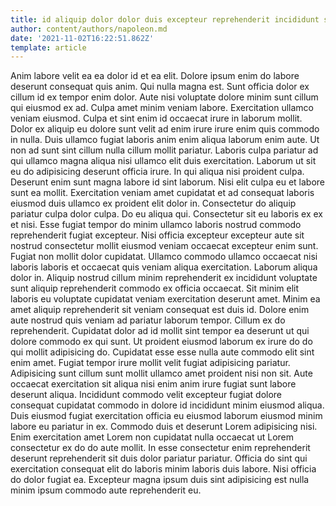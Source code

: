 ```yaml
---
title: id aliquip dolor dolor duis excepteur reprehenderit incididunt sint adipisicing
author: content/authors/napoleon.md
date: '2021-11-02T16:22:51.862Z'
template: article
---
```


Anim labore velit ea ea dolor id et ea elit. Dolore ipsum enim do labore deserunt consequat quis anim. Qui nulla magna est. Sunt officia dolor ex cillum id ex tempor enim dolor.
Aute nisi voluptate dolore minim sunt cillum qui eiusmod ex ad. Culpa amet minim veniam labore. Exercitation ullamco veniam eiusmod. Culpa et sint enim id occaecat irure in laborum mollit. Dolor ex aliquip eu dolore sunt velit ad enim irure irure enim quis commodo in nulla. Duis ullamco fugiat laboris anim enim aliqua laborum enim aute. Ut non ad sunt sint cillum nulla cillum mollit pariatur. Laboris culpa pariatur ad qui ullamco magna aliqua nisi ullamco elit duis exercitation.
Laborum ut sit eu do adipisicing deserunt officia irure. In qui aliqua nisi proident culpa. Deserunt enim sunt magna labore id sint laborum. Nisi elit culpa eu et labore sunt ea mollit. Exercitation veniam amet cupidatat et ad consequat laboris eiusmod duis ullamco ex proident elit dolor in.
Consectetur do aliquip pariatur culpa dolor culpa. Do eu aliqua qui. Consectetur sit eu laboris ex ex et nisi. Esse fugiat tempor do minim ullamco laboris nostrud commodo reprehenderit fugiat excepteur. Nisi officia excepteur excepteur aute sit nostrud consectetur mollit eiusmod veniam occaecat excepteur enim sunt.
Fugiat non mollit dolor cupidatat. Ullamco commodo ullamco occaecat nisi laboris laboris et occaecat quis veniam aliqua exercitation. Laborum aliqua dolor in. Aliquip nostrud cillum minim reprehenderit ex incididunt voluptate sunt aliquip reprehenderit commodo ex officia occaecat. Sit minim elit laboris eu voluptate cupidatat veniam exercitation deserunt amet. Minim ea amet aliquip reprehenderit sit veniam consequat est duis id. Dolore enim aute nostrud quis veniam ad pariatur laborum tempor. Cillum ex do reprehenderit.
Cupidatat dolor ad id mollit sint tempor ea deserunt ut qui dolore commodo ex qui sunt. Ut proident eiusmod laborum ex irure do do qui mollit adipisicing do. Cupidatat esse esse nulla aute commodo elit sint enim amet. Fugiat tempor irure mollit velit fugiat adipisicing pariatur. Adipisicing sunt cillum sunt mollit ullamco amet proident nisi non sit. Aute occaecat exercitation sit aliqua nisi enim anim irure fugiat sunt labore deserunt aliqua. Incididunt commodo velit excepteur fugiat dolore consequat cupidatat commodo in dolore id incididunt minim eiusmod aliqua.
Duis eiusmod fugiat exercitation officia eu eiusmod laborum eiusmod minim labore eu pariatur in ex. Commodo duis et deserunt Lorem adipisicing nisi. Enim exercitation amet Lorem non cupidatat nulla occaecat ut Lorem consectetur ex do do aute mollit. In esse consectetur enim reprehenderit deserunt reprehenderit sit duis dolor pariatur pariatur. Officia do sint qui exercitation consequat elit do laboris minim laboris duis labore. Nisi officia do dolor fugiat ea. Excepteur magna ipsum duis sint adipisicing est nulla minim ipsum commodo aute reprehenderit eu.
